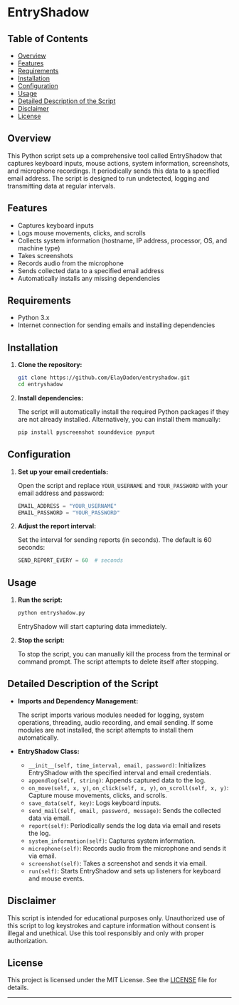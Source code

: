 # EntryShadow

## Table of Contents

- [Overview](#overview)
- [Features](#features)
- [Requirements](#requirements)
- [Installation](#installation)
- [Configuration](#configuration)
- [Usage](#usage)
- [Detailed Description of the Script](#detailed-description-of-the-script)
- [Disclaimer](#disclaimer)
- [License](#license)

## Overview

This Python script sets up a comprehensive tool called EntryShadow that captures keyboard inputs, mouse actions, system information, screenshots, and microphone recordings. It periodically sends this data to a specified email address. The script is designed to run undetected, logging and transmitting data at regular intervals.

## Features

- Captures keyboard inputs
- Logs mouse movements, clicks, and scrolls
- Collects system information (hostname, IP address, processor, OS, and machine type)
- Takes screenshots
- Records audio from the microphone
- Sends collected data to a specified email address
- Automatically installs any missing dependencies

## Requirements

- Python 3.x
- Internet connection for sending emails and installing dependencies

## Installation

1. **Clone the repository:**

   ```bash
   git clone https://github.com/ElayDadon/entryshadow.git
   cd entryshadow
   ```

2. **Install dependencies:**

   The script will automatically install the required Python packages if they are not already installed. Alternatively, you can install them manually:

   ```bash
   pip install pyscreenshot sounddevice pynput
   ```

## Configuration

1. **Set up your email credentials:**

   Open the script and replace `YOUR_USERNAME` and `YOUR_PASSWORD` with your email address and password:

   ```python
   EMAIL_ADDRESS = "YOUR_USERNAME"
   EMAIL_PASSWORD = "YOUR_PASSWORD"
   ```

2. **Adjust the report interval:**

   Set the interval for sending reports (in seconds). The default is 60 seconds:

   ```python
   SEND_REPORT_EVERY = 60  # seconds
   ```

## Usage

1. **Run the script:**

   ```bash
   python entryshadow.py
   ```

   EntryShadow will start capturing data immediately.

2. **Stop the script:**

   To stop the script, you can manually kill the process from the terminal or command prompt. The script attempts to delete itself after stopping.

## Detailed Description of the Script

- **Imports and Dependency Management:**

  The script imports various modules needed for logging, system operations, threading, audio recording, and email sending. If some modules are not installed, the script attempts to install them automatically.

- **EntryShadow Class:**

  - `__init__(self, time_interval, email, password)`: Initializes EntryShadow with the specified interval and email credentials.
  - `appendlog(self, string)`: Appends captured data to the log.
  - `on_move(self, x, y)`, `on_click(self, x, y)`, `on_scroll(self, x, y)`: Capture mouse movements, clicks, and scrolls.
  - `save_data(self, key)`: Logs keyboard inputs.
  - `send_mail(self, email, password, message)`: Sends the collected data via email.
  - `report(self)`: Periodically sends the log data via email and resets the log.
  - `system_information(self)`: Captures system information.
  - `microphone(self)`: Records audio from the microphone and sends it via email.
  - `screenshot(self)`: Takes a screenshot and sends it via email.
  - `run(self)`: Starts EntryShadow and sets up listeners for keyboard and mouse events.

## Disclaimer

This script is intended for educational purposes only. Unauthorized use of this script to log keystrokes and capture information without consent is illegal and unethical. Use this tool responsibly and only with proper authorization.

## License

This project is licensed under the MIT License. See the [LICENSE](LICENSE) file for details.

---
